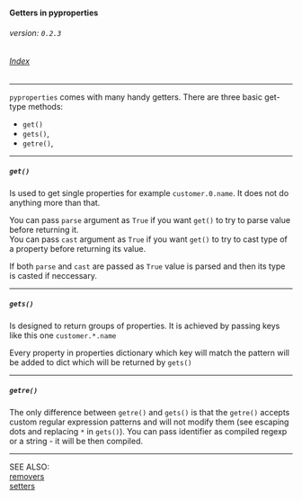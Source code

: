 #### Getters in pyproperties
###### _version: `0.2.3`_

###### [Index](index.mdown)
----


`pyproperties` comes with many handy getters. There are three basic get-type methods:  

*   `get()`
*   `gets()`,
*   `getre()`,

----

##### `get()`

Is used to get single properties for example `customer.0.name`.
It does not do anything more than that. 

You can pass `parse` argument as `True` if you want `get()` to 
try to parse value before returning it.  
You can pass `cast` argument as `True` if you want `get()` to 
try to cast type of a property before returning its value.  

If both `parse` and `cast` are passed as `True` value is parsed 
and then its type is casted if neccessary.


----

##### `gets()`

Is designed to return groups of properties. It is achieved by passing keys like this one `customer.*.name`

Every property in properties dictionary which key will match the pattern will be added to dict which will be returned by `gets()`


----

##### `getre()`

The only difference between `getre()` and `gets()` is that the `getre()` accepts custom regular expression patterns and 
will not modify them (see escaping dots and replacing `*` in `gets()`). 
You can pass identifier as compiled regexp or a string - it will be then compiled. 

----

SEE ALSO:  
[removers](removers.mdown)  
[setters](setters.mdown)